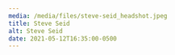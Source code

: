 ```yaml
---
media: /media/files/steve-seid_headshot.jpeg
title: Steve Seid
alt: Steve Seid
date: 2021-05-12T16:35:00-0500
---
```

